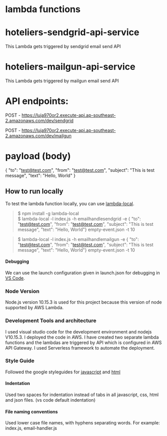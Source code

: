 # lambda functions
# hoteliers-sendgrid-api-service
This Lambda gets triggered by sendgrid email send API

# hoteliers-mailgun-api-service
This Lambda gets triggered by mailgun email send API

# API endpoints:
  POST - https://luja970or2.execute-api.ap-southeast-2.amazonaws.com/dev/sendgrid

  POST - https://luja970or2.execute-api.ap-southeast-2.amazonaws.com/dev/mailgun

# payload (body)
{ 
    "to": "test@test.com", 
    "from": "test@test.com", 
    "subject": "This is test message", 
    "text": "Hello, World"
}
## How to run locally
To test the lambda function locally, you can use [lambda-local](https://www.npmjs.com/package/lambda-local).

> $ npm install -g lambda-local<br>
> $ lambda-local -l index.js -h emailhandlesendgrid -e { "to": "test@test.com", "from": "test@test.com", "subject": "This is test message", "text": "Hello, World"} empty-event.json -t 10

> $ lambda-local -l index.js -h emailhandlemailgun -e { "to": "test@test.com", "from": "test@test.com", "subject": "This is test message", "text": "Hello, World"} empty-event.json -t 10

#### Debugging
We can use the launch configuration given in launch.json for debugging in [VS Code](http://code.visualstudio.com/docs/editor/debugging).

### Node Version
Node.js version 10.15.3 is used for this project because this version of node supported by AWS Lambda. 

### Development Tools and architecture
I used visual studio code for the development environment and  nodejs V10.15.3.
I deployed the code in AWS. I have created two separate lambda functions and the lambdas are triggered by API which is configured in AWS API Gateway. I used Serverless framework  to automate the deployment.

### Style Guide
Followed the google styleguides for [javascript](https://google.github.io/styleguide/jsguide.html) and [html](https://google.github.io/styleguide/htmlcssguide.html)

#### Indentation
Used two spaces for indentation instead of tabs in all javascript, css, html and json files. (vs code default indentation)

#### File naming conventions
Used lower case file names, with hyphens separating words.
For example:
index.js, email-handler.js


